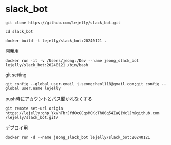 # slack_bot

```
git clone https://github.com/lejelly/slack_bot.git
```
```
cd slack_bot
```

```
docker build -t lejelly/slack_bot:20240121 .
```

開発用
```
docker run -it -v /Users/jeong:/Dev --name jeong_slack_bot lejelly/slack_bot:20240121 /bin/bash
```
git setting
```
git config --global user.email j.seongcheol118@gmail.com;git config --global user.name lejelly
```
push時にアカウントとパス聞かれなくする
```
git remote set-url origin https://lejelly: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@github.com
/lejelly/slack_bot.git/
```

デプロイ用
```
docker run -d --name jeong_slack_bot lejelly/slack_bot:20240121
```


